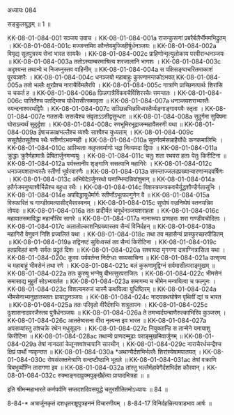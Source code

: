 अध्यायः 084

सङ्कुलयुद्धम् ॥ 1 ॥

KK-08-01-084-001	सञ्जय उवाच ।
KK-08-01-084-001a	राजन्कुरूणां प्रबरैर्बलैर्भीममभिद्रुतम् ।
KK-08-01-084-001c	मज्जन्तमिव कौन्तेयमुज्जिहीर्षुर्धनञ्जयः ॥
KK-08-01-084-002a	विमृद्य सूतपुत्रस्य सेनां भारत सायकैः ।
KK-08-01-084-002c	प्राहिणोन्मृत्युलोकाय परवीरान्धनञ्जयः ॥
KK-08-01-084-003a	ततोऽस्याम्बरमाश्रित्य शरजालानि भागशः ।
KK-08-01-084-003c	अदृश्यन्त तथान्ये च निजघ्नुस्तव वाहिनीम् ॥
KK-08-01-084-004a	स पक्षिसङ्घाचरितमाकाशं पूरयञ्शरैः ।
KK-08-01-084-004c	धनञ्जयो महाबाहुः कुरूणामन्तकोऽभवत्
KK-08-01-084-005a	ततो भल्लैः क्षुरप्रैश्च नाराचैर्विमलैरपि ।
KK-08-01-084-005c	गात्राणि प्राच्छिनत्पार्थः शिरांसि च चकर्त ह ॥
KK-08-01-084-006a	छिन्नगात्रैर्विकवचैर्विशिरस्कैः समन्ततः ।
KK-08-01-084-006c	पातितैश्च पतद्भिश्च योधैरासीत्समावृता ॥
KK-08-01-084-007a	धनञ्जयशराभ्यस्तैः स्यन्दनाश्वरथद्विपैः ।
KK-08-01-084-007c	सञ्छिन्नभिन्नविध्वस्तैर्व्यङ्गाङ्गावयवैः स्तृता ।
KK-08-01-084-007e	गतसत्वैः ससत्वैश्च संवृताऽऽसीद्वसुन्धरा ॥
KK-08-01-084-008a	सुदुर्गमा सुविषमा घोराऽत्यर्थं सुदुर्दृशा ।
KK-08-01-084-008c	रणभूमिरभूद्राजन्महावैतरणी यथा ॥
KK-08-01-084-009a	ईषाचक्राक्षभल्लैश्च व्यश्वैः साश्वैश्च युध्यताम् ।
KK-08-01-084-009c	ससूतैर्हतसूतैश्च रथैः स्तीर्णाऽभवन्मही ॥
KK-08-01-084-010a	सुवर्णवर्मसन्नाहैर्योधैः कनकमालिभिः ।
KK-08-01-084-010c	आस्थिताः क्लृप्तवर्माणो भद्रा नित्यमदा द्विपाः ॥
KK-08-01-084-011a	क्रुद्धाः क्रुरैर्महामात्रैः प्रेषितार्जुनमभ्ययुः ।
KK-08-01-084-011c	चतुः शता रथवरा हताः पेतुः किरीटिना ॥
KK-08-01-084-012a	पर्यस्तानीव शृङ्गाणि ससत्वानि महागिरेः ।
KK-08-01-084-012c	धनञ्जयशराभ्यस्तैः स्तीर्णा भूर्वरवारणैः ॥
KK-08-01-084-013a	समन्ताज्जलदप्रख्यान्वारणान्मदवर्षिणः ।
KK-08-01-084-013c	अभिपेदेऽर्जुनरथो घनान्भिन्दन्निवांशुमान् ॥
KK-08-01-084-014a	हतैर्गजमनुष्याश्वैर्भिन्नैश्च बहुधा रथैः ।
KK-08-01-084-014c	विशस्त्रयन्त्रकवचैर्युद्धशौण्डैर्गतासुभिः ।
KK-08-01-084-014e	अपविद्धायुधैर्मार्गः स्तीर्णोऽभूत्फल्गुनेन वै ॥
KK-08-01-084-015a	विस्फारितं च गाण्डीवमत्यासीद्भैरवस्वनम् ।
KK-08-01-084-015c	सुघोषं वज्रनिष्पेषं स्तनयन्निव तोयदः ॥
KK-08-01-084-016a	ततः प्रादीर्यत चमूर्धनञ्जयशराहता ।
KK-08-01-084-016c	महावातसमाविद्धा महानौरिव सागरे ॥
KK-08-01-084-017a	नानारूपाः प्राणहराः शरा गाण्डीवचोदिताः ।
KK-08-01-084-017c	अलातोल्काशनिप्रख्यास्तव सैन्यं विनिर्दहन् ॥
KK-08-01-084-018a	महागिरौ वेणुवनं निशि प्रज्वलितं यथा ।
KK-08-01-084-018c	तथा तव महासैन्यं प्रास्फुरच्छरपीडितम् ॥
KK-08-01-084-019a	तद्विनष्टं सुविध्वस्तं तव सैन्यं किरीटिना ।
KK-08-01-084-019c	हतप्रविहतं बाणैः सर्वतः प्रद्रुतं दिशः ॥
KK-08-01-084-020a	सश्वापदा मृगगणा दावाग्नित्रासिता यथा ।
KK-08-01-084-020c	कुरवः पर्यवर्तन्त निर्दग्धाः सव्यसाचिना ॥
KK-08-01-084-021a	उत्सृज्य च महाबाहुं भीमसेनं तथा रणे ।
KK-08-01-084-021c	बलं कुरूणामुद्विग्नं सर्वमासीत्पराङ्मुखम् ॥
KK-08-01-084-022a	ततः कुरुषु भग्नेषु बीभत्सुरपराजितः ।
KK-08-01-084-022c	भीमसेनं समासाद्य मुहूर्तं सोऽभ्यवर्तत ॥
KK-08-01-084-023a	समागम्य च भीमेन मन्त्रयित्वा च फल्गुनः ।
KK-08-01-084-023c	विशल्यमरुजं चास्मै कथयित्वा युधिष्ठिरम् ॥
KK-08-01-084-024a	भीमसेनाभ्यनुज्ञातस्ततः प्रायाद्धनञ्जयः ।
KK-08-01-084-024c	नादयन्रथघोषेण पृथिवीं द्यां च भारत ॥
KK-08-01-084-025a	ततः परिवृतो वीरैर्दशभिः शत्रुतापनः ।
KK-08-01-084-025c	दुःशासनादवरजैस्तव पुत्रैर्धनञ्जयः ॥
KK-08-01-084-026a	ते तमभ्यर्दयन्बाणैरुल्काभिरिव कुञ्जरम् ।
KK-08-01-084-026c	आततेष्वसना वीरा नृत्यन्त इव भारत ॥
KK-08-01-084-027a	अपसव्यांस्तु तांश्चक्रे रथेन मधुसूदनः ।
KK-08-01-084-027c	नियुक्तान्हि स तान्मेने यमायाशु किरीटिना ॥
KK-08-01-084-028ac	तथान्ये प्राणदन्मूढाः पराङ्मुखमिवार्जुनम् ॥
KK-08-01-084-029a	तेषां नानदतां केतूनश्वांश्चापानि सारथीन् ।
KK-08-01-084-029c	नाराचैरर्धचन्द्रैश्च क्षिप्रं पार्थो न्यकृन्तत ॥
KK-08-01-084-030a	*अथान्यैर्दशभिर्भल्लैः शिरांस्येषामपातयत् ।
KK-08-01-084-030c	रोषसंरक्तनेत्राणि सन्दष्टौष्ठानि भूतले ॥
KK-08-01-084-031ac	तेषां वक्राणि विबभुर्व्योम्नि तारागणा इव ॥
KK-08-01-084-032a	तांस्तु भल्लैर्महावेगैर्दशभिर्दश कौरवान् ।
KK-08-01-084-032c	रुक्माङ्गदाव्रुक्मपुङ्खैर्हत्वा प्रायादमित्रहा ॥ ॥

इति श्रीमन्महाभारते कर्णपर्वणि सप्तदशदिवसयुद्धे चतुरशीतितमोऽध्यायः ॥ 84 ॥

8-84-* अत्रार्जुनकृतं दशधृतराष्ट्रपुत्रहननं विचारणीयम् ।
 8-84-17 विनिर्दहन्नित्यत्राडभाव आर्षः ॥
